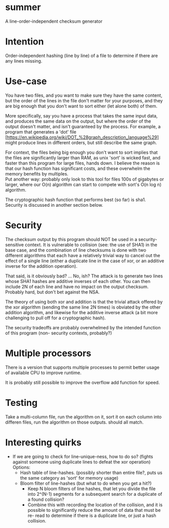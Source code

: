 # summer
A line-order-independent checksum generator


# Intention

Order-independent hashing (line by line) of a file to determine if there are any lines missing.


# Use-case

You have two files, and you want to make sure they have the same content, but
the order of the lines in the file don't matter for your purposes, and they are
big enough that you don't want to sort either (let alone both) of them.

More specifically, say you have a process that takes the same input data, and
produces the same data on the output, but where the order of the output doesn't
matter, and isn't guaranteed by the process.  For example, a program that generates
a 'dot' file [https://en.wikipedia.org/wiki/DOT_%28graph_description_language%29] 
might produce lines in different orders, but still describe the same graph.

For context, the files being big enough you don't want to sort implies that the 
files are significantly larger than RAM, as unix 'sort' is wicked fast, and faster 
than this program for large files, hands down.  I believe the reason is that our hash 
function has significant costs, and these overwhelm the memory benefits by multiples.  
Put another way: probably only look to this tool for files 100s of gigabytes or 
larger, where our O(n) algorithm can start to compete with sort's O(n log n) algorithm.

The cryptographic hash function that performs best (so far) is sha1.  Security is discussed
in another section below.


# Security

The checksum output by this program should NOT be used in a security-sensitive
context.  It is vulnerable to collision (see: the use of SHA1) in the base case, 
and the combination of line checksums is done with two different algorithms that
each have a relatively trivial way to cancel out the effect of a single line
(either a duplicate line in the case of xor, or an additive inverse for the
addition operation).

That said, is it obviously bad?  ... No, ish?  The attack is to generate two
lines whose SHA1 hashes are additive inverses of each other.  You can then
include 2N of each line and have no impact on the output checksum.  Probably
hard, but don't bet against the NSA.

The theory of using both xor and addition is that the trivial attack offered
by the xor algorithm (sending the same line 2N times) is obviated by the other
addition algorithm, and likewise for the additive inverse attack (a bit more
challenging to pull off for a cryptographic hash).

The security tradeoffs
are probably overwhelmed by the intended function of this program (non-
security contexts, probably?)


# Multiple processors

There is a version that supports multiple processes to permit better usage of
available CPU to improve runtime.

It is probably still possible to improve the overflow add function for speed.


# Testing  

Take a multi-column file, run the algorithm on it, sort it on each 
column into differen files, run the algorithm on those outputs. should all 
match.


# Interesting quirks

 - If we are going to check for line-unique-ness, how to do so? (fights against
   someone using duplicate lines to defeat the xor operation) Options:
   * Hash table of line-hashes. (possibly shorter than entire file?, puts us
     the same category as 'sort' for memory usage)
   * Bloom filter of line-hashes (but what to do when you get a hit?)
     + Keep N bloom filters of line hashes, that let you divide the file into
       2^(N-1) segments for a subsequent search for a duplicate of a found
       collision?
     + Combine this with recording the location of the collision, and it is
       possible to significantly reduce the amount of data that must be re-
       read to determine if there is a duplicate line, or just a hash
       collision.


